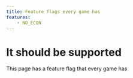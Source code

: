 ```yaml
---
title: Feature flags every game has
features:
    - NO_ECON
---
```


# It should be supported

This page has a feature flag that every game has
